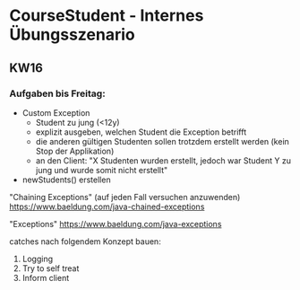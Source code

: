 # CourseStudent - Internes Übungsszenario

## KW16

### Aufgaben bis Freitag:

- Custom Exception
    - Student zu jung (<12y)
    - explizit ausgeben, welchen Student die Exception betrifft
    - die anderen gültigen Studenten sollen trotzdem erstellt werden (kein Stop der Applikation)
    - an den Client: "X Studenten wurden erstellt, jedoch war Student Y zu jung und wurde somit nicht erstellt"
- newStudents() erstellen

"Chaining Exceptions" (auf jeden Fall versuchen anzuwenden)
https://www.baeldung.com/java-chained-exceptions

"Exceptions"
https://www.baeldung.com/java-exceptions

catches nach folgendem Konzept bauen:

1. Logging
2. Try to self treat
3. Inform client